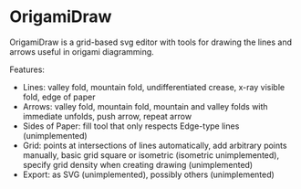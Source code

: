 # OrigamiDraw

OrigamiDraw is a grid-based svg editor with tools for drawing the lines and arrows useful in origami diagramming.

Features:
- Lines: valley fold, mountain fold, undifferentiated crease, x-ray visible fold, edge of paper
- Arrows: valley fold, mountain fold, mountain and valley folds with immediate unfolds, push arrow, repeat arrow
- Sides of Paper: fill tool that only respects Edge-type lines (unimplemented)
- Grid: points at intersections of lines automatically, add arbitrary points manually, basic grid square or isometric (isometric unimplemented), specify grid density when creating drawing (unimplemented)
- Export: as SVG (unimplemented), possibly others (unimplemented)
